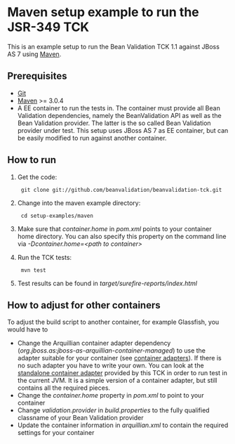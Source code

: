 # Maven setup example to run the JSR-349 TCK

This is an example setup to run the Bean Validation TCK 1.1 against JBoss AS 7 using [Maven](https://maven.apache.org).

## Prerequisites

* [Git](http://git-scm.com/)
* [Maven](https://maven.apache.org) >= 3.0.4
* A EE container to run the tests in. The container must provide all Bean Validation dependencies, namely the BeanValidation API
as well as the Bean Validation provider. The latter is the so called Bean Validation provider under test.
This setup uses JBoss AS 7 as EE container, but can be easily modified to run against another container.

## How to run

1. Get the code:

        git clone git://github.com/beanvalidation/beanvalidation-tck.git
1. Change into the maven example directory:

        cd setup-examples/maven
1. Make sure that _container.home_ in _pom.xml_ points to your container home directory. You can also specify this property on
   the command line via _-Dcontainer.home=\<path to container\>_
1. Run the TCK tests:

        mvn test
1. Test results can be found in _target/surefire-reports/index.html_

## How to adjust for other containers

To adjust the build script to another container, for example Glassfish, you would have to

* Change the Arquillian container adapter dependency (_org.jboss.as:jboss-as-arquillian-container-managed_) to use
  the adapter suitable for your container (see [container adapters](https://docs.jboss.org/author/display/ARQ/Container+adapters)).
  If there is no such adapter you have to write your own. You can look at the
  [standalone container adapter](https://github.com/beanvalidation/beanvalidation-tck/tree/master/standalone-container-adapter) provided
  by this TCK in order to run test in the current JVM. It is a simple version of a container adapter, but still contains all
  the required pieces.
* Change the _container.home_ property in _pom.xml_ to point to your container
* Change _validation.provider_ in _build.properties_ to the fully qualified classname of your Bean Validation provider
* Update the container information in _arquillian.xml_ to contain the required settings for your container




